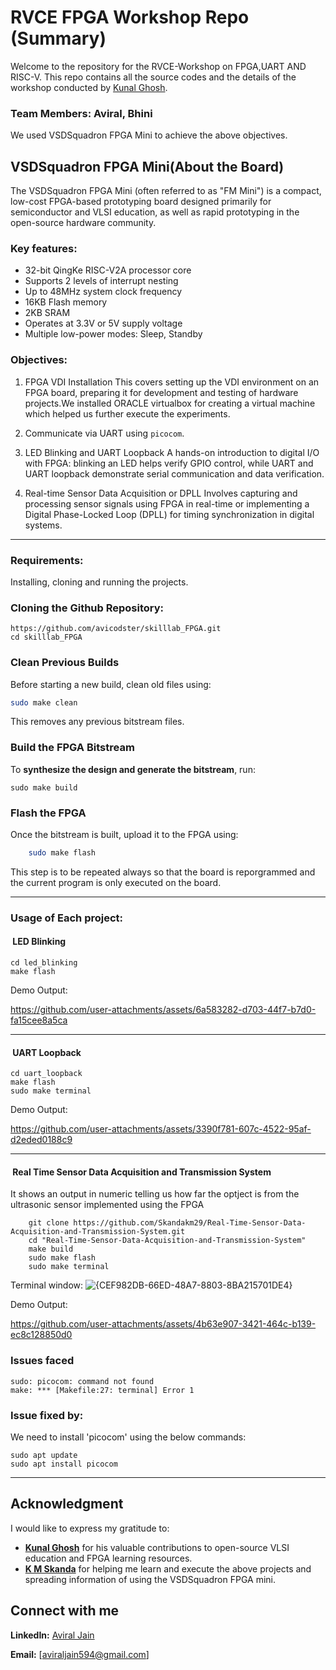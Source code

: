 # RVCE FPGA Workshop Repo (Summary)
Welcome to the repository for the RVCE-Workshop on FPGA,UART AND RISC-V. This repo contains all the source codes and the details of the workshop conducted by [Kunal Ghosh](https://www.linkedin.com/in/kunal-ghosh-vlsisystemdesign-com-28084836/).
### Team Members: Aviral, Bhini

We used VSDSquadron FPGA Mini to achieve the above objectives.
## VSDSquadron FPGA Mini(About the Board)
The VSDSquadron FPGA Mini (often referred to as "FM Mini") is a compact, low-cost FPGA-based prototyping board designed primarily for semiconductor and VLSI education, as well as rapid prototyping in the open-source hardware community.

### **Key features:**
- 32-bit QingKe RISC-V2A processor core
- Supports 2 levels of interrupt nesting
- Up to 48MHz system clock frequency
- 16KB Flash memory
- 2KB SRAM
- Operates at 3.3V or 5V supply voltage
- Multiple low-power modes: Sleep, Standby


### Objectives:

1. FPGA VDI Installation
   This covers setting up the VDI environment on an FPGA board, preparing it for development and testing of hardware projects.We installed ORACLE virtualbox for creating a virtual machine which helped us further execute the experiments.

2. Communicate via UART using `picocom`.

3. LED Blinking and UART Loopback
   A hands-on introduction to digital I/O with FPGA: blinking an LED helps verify GPIO control, while UART and UART loopback demonstrate serial communication and data verification.
4. Real-time Sensor Data Acquisition or DPLL
   Involves capturing and processing sensor signals using FPGA in real-time or implementing a Digital Phase-Locked Loop (DPLL) for timing synchronization in digital systems.
***
### Requirements:
Installing, cloning and running the projects.
### Cloning the Github Repository:
```
https://github.com/avicodster/skilllab_FPGA.git
cd skilllab_FPGA
```
### **Clean Previous Builds**

Before starting a new build, clean old files using:

```sh
sudo make clean
```

This removes any previous bitstream files.
### **Build the FPGA Bitstream**

To **synthesize the design and generate the bitstream**, run:

    sudo make build
### **Flash the FPGA**

Once the bitstream is built, upload it to the FPGA using:

```sh
    sudo make flash
```
This step is to be repeated always so that the board is reporgrammed and the current program is only executed on the board.
***
### Usage of Each project:
####  LED Blinking
```
cd led_blinking
make flash
```
Demo Output:

https://github.com/user-attachments/assets/6a583282-d703-44f7-b7d0-fa15cee8a5ca


***
####  UART Loopback
```
cd uart_loopback
make flash
sudo make terminal
```
Demo Output:

https://github.com/user-attachments/assets/3390f781-607c-4522-95af-d2eded0188c9


***
####  Real Time Sensor Data Acquisition and Transmission System
It shows an output in numeric telling us how far the optject is from the ultrasonic sensor implemented using the FPGA
```
    git clone https://github.com/Skandakm29/Real-Time-Sensor-Data-Acquisition-and-Transmission-System.git
    cd "Real-Time-Sensor-Data-Acquisition-and-Transmission-System"
    make build
    sudo make flash
    sudo make terminal
```
Terminal window:
![{CEF982DB-66ED-48A7-8803-8BA215701DE4}](https://github.com/user-attachments/assets/cc20299f-f05e-40c1-ad3e-8c67db8e5c99)

Demo Output:

https://github.com/user-attachments/assets/4b63e907-3421-464c-b139-ec8c128850d0


### Issues faced
```
sudo: picocom: command not found
make: *** [Makefile:27: terminal] Error 1
```
### Issue fixed by:
We need to install 'picocom' using the below commands:
```
sudo apt update
sudo apt install picocom
```
***

## Acknowledgment  

I would like to express my gratitude to:  

- **[Kunal Ghosh](https://www.linkedin.com/in/kunal-ghosh-vlsisystemdesign-com-28084836/)** for his valuable contributions to open-source VLSI education and FPGA learning resources.  
- **[K M Skanda](https://www.linkedin.com/in/k-m-skanda-541a02291/)** for helping me learn and execute the above projects and spreading information of using the VSDSquadron FPGA mini.

## Connect with me
**LinkedIn:** [Aviral Jain](https://www.linkedin.com/in/aviral-jain-492399255/)

**Email:** [aviraljain594@gmail.com]
